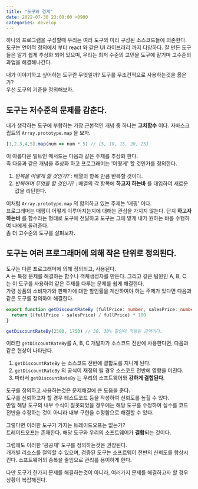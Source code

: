```yaml
---
title: "도구와 경계"
date: 2022-07-30 23:00:00 +0900
categories: develop
---
```


하나의 프로그램을 구성할때 우리는 여러 도구와 미리 구성된 소스코드들에 의존한다.\
도구는 언어적 정의에서 부터 react 와 같은 UI 라이브러리 까지 다양하다.
잘 만든 도구들은 알기 쉽게 추상화 되어 있으며, 우리는 최저 수준의 고민을 도구에 맡기며 고수준의 과업을 해결해나간다.

내가 이야기하고 싶어하는 도구란 무엇일까? 도구를 무조건적으로 사용하는것을 옳은가?\
우선 도구의 기준을 정의해보자.

## 도구는 저수준의 문제를 감춘다.

내가 생각하는 도구에 부합하는 가장 근본적인 개념 중 하나는 **고차함수** 이다.
자바스크립트의 `Array.prototype.map` 을 보자. 

```js
[1,2,3,4,5].map(num => num * 5) // [5, 10, 15, 20, 25]
```

이 아름다운 빌트인 메서드는 다음과 같은 주제를 추상화 한다.\
즉 다음과 같은 개념을 추상화 하고 프로그래머는 '어떻게' 할 것인가를 정의한다.  

1. *반복을 어떻게 할 것인가?* : 배열의 항목 만큼 반복할 것이다.
2. *반복하며 무엇을 할 것인가?* : 배열의 각 항목에 **하고자 하는바** 를 대입하여 새로운 값을 리턴한다.

이처럼 `Array.prototype.map` 의 함의하고 있는 주제는 '매핑' 이다.\
프로그래머는 매핑이 어떻게 이루어지는지에 대해는 관심을 가지지 않는다. 단지 **하고자 하는바** 를 함수라는 형태로 도구에 전달하고 
도구는 그에 맡게 내가 원하는 바를 수행하여 나에게 돌려준다.\
좀 더 고수준의 도구를 살펴보자.

## 도구는 여러 프로그래머에 의해 작은 단위로 정의된다.

도구는 다른 프로그래머에 의해 정의되고, 사용된다.\
A 는 특정 문제를 해결하는 함수나 객체생성자를 만든다. 그리고 같은 팀원인 A, B, C 는 이 도구를 사용하여 
같은 주제를 다루는 문제를 쉽게 해결한다.\
가령 상품의 소비자가와 판매가에 대한 할인률을 계산하여야 하는 주제가 있다면 다음과 같은 도구를 정의하여 해결한다.

```ts
export function getDiscountRateBy (fullPrice: number, salesPrice: number) {
  return ((fullPrice - salesPrice) / fullPrice) * 100
}

getDiscountRateBy(2500, 1750) // 30. 30% 할인이 적용된 금액이다.
```

이러한 `getDiscountRateBy`를 A, B, C 개발자가 소스코드 전반에 사용한다면, 다음과 같은 현상이 나타난다.

1. `getDiscountRateBy` 는 소스코드 전반에 결합도를 지니게 된다.
2. `getDiscountRateBy` 의 공식이 재정의 될 경우 소스코드 전반에 영향을 미친다.
3. 따라서 `getDiscountRateBy` 는 우리의 소프트웨어와 **강하게 결합된다.**

도구를 정의하고 사용하는것은 문제해결에 큰 도움을 준다.\
도구를 신뢰하고자 할 경우 테스트코드 등을 작성하여 신뢰도를 높힐 수 있다.\
만일 해당 도구의 내부 수식이 잘못되었을 경우에는 해당 도구를 수정하여 
실수를 코드 전반을 수정하는 것이 아니라 내부 구현을 수정함으로 해결할 수 있다.

그렇다면 이러한 도구가 가지는 트레이드오프는 없는가?\
트레이드오프는 존재한다. 해당 도구와 우리의 소프트웨어가 **결합**되는 것이다.

그럼에도 이러한 '공공재' 도구를 정의하는것은 권장된다.\
개개별 리소스를 절약할 수 있으며, 검증된 도구는 소프르웨어 전반의 신뢰도를 향상시킨다.
소프트웨어의 중복을 줄임으로 관리를 용이하게 한다.

다만 도구가 한가지 문제를 해결하는것이 아니라, 여러가지 문제를 해결하고자 할 경우 상황이 복잡해진다.














